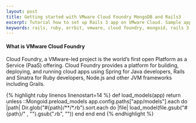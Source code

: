 ```yaml
---
layout: post
title: Getting started with VMware Cloud Foundry MongoDB and Rails3
excerpt: Tutorial how to set up Rails 3 app on VMware Cloud. Sample app is Errbit with MongoDB as data store.
keywords: rails, ruby, errbit, vmware, cloud foundry, mongoid, rails 3.1
---
```


#### What is VMware Cloud Foundry

Cloud Foundry, a VMware-led project is the world’s first open Platform as a Service (PaaS) offering. Cloud Foundry provides a platform for building, deploying, and running cloud apps using Spring for Java developers, Rails and Sinatra for Ruby developers, Node.js and other JVM frameworks including Grails.

{% highlight ruby linenos linenostart=14 %}
def load_models(app)
  return unless ::Mongoid.preload_models
  app.config.paths["app/models"].each do |path|
    Dir.glob("#{path}/**/*.rb").sort.each do |file|
      load_model(file.gsub("#{path}/" , "").gsub(".rb", ""))
    end
  end
end
{% endhighlight %}